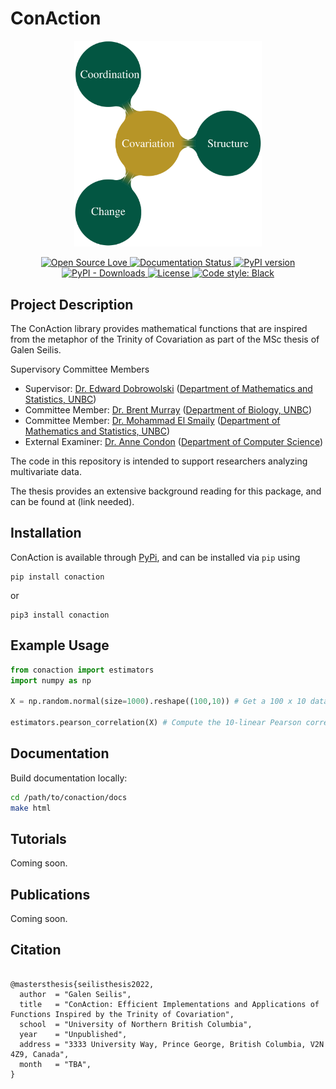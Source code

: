# ConAction

<p align="center">
	<img src="imgs/trinity_of_covariation.png" alt='Instantiations of the Trinity of Covariation' width="300"/>
</p>

<p align="center">
	<a href="https://github.com/ellerbrock/open-source-badges/" target="_blank">
		<img alt="Open Source Love" src="https://badges.frapsoft.com/os/v1/open-source.png?v=103">
	</a>
	<a href="https://conaction.readthedocs.io/en/latest/?badge=latest" target="_blank">
		<img alt="Documentation Status" src="https://readthedocs.org/projects/conaction/badge/?version=latest">
	</a>
	<a href="https://badge.fury.io/py/conaction" target="_blank">
		<img alt="PyPI version" src="https://badge.fury.io/py/conaction.svg">
	</a>
	<a href="https://img.shields.io/pypi/dm/conaction" target="_blank">
		<img alt="PyPI - Downloads" src="https://img.shields.io/pypi/dm/conaction">
	</a>
	<a href="https://github.com/galenseilis/ConAction/blob/main/LICENSE" target="_blank">
		<img alt="License" src="https://img.shields.io/badge/License-BSD_3--Clause-blue.svg">
	</a>
	<a href="https://github.com/psf/black" target="_blank">
		<img alt="Code style: Black" src="https://img.shields.io/badge/code%20style-black-000000.svg">
	</a>
</p>


## Project Description
The ConAction library provides mathematical functions that are inspired from the metaphor of the Trinity of Covariation as part of the MSc thesis of Galen Seilis.

Supervisory Committee Members

- Supervisor: [Dr. Edward Dobrowolski](https://www2.unbc.ca/people/dobrowolski-dr-edward) ([Department of Mathematics and Statistics, UNBC](https://www2.unbc.ca/math-statistics))
- Committee Member: [Dr. Brent Murray](https://web.unbc.ca/~murrayb/) ([Department of Biology, UNBC](https://www2.unbc.ca/biology))
- Committee Member: [Dr. Mohammad El Smaily](https://smaily.opened.ca/) ([Department of Mathematics and Statistics, UNBC](https://www2.unbc.ca/math-statistics))
- External Examiner: [Dr. Anne Condon](https://www.cs.ubc.ca/~condon/) ([Department of Computer Science](https://www.cs.ubc.ca/about))

The code in this repository is intended to support researchers analyzing multivariate data.

The thesis provides an extensive background reading for this package, and can be found at (link needed).

## Installation
ConAction is available through [PyPi](https://pypi.org/project/conaction/), and can be installed via `pip` using
```
pip install conaction
```
or 
```
pip3 install conaction
```

## Example Usage

```python
from conaction import estimators
import numpy as np

X = np.random.normal(size=1000).reshape((100,10)) # Get a 100 x 10 data table

estimators.pearson_correlation(X) # Compute the 10-linear Pearson correlation coefficient
```

## Documentation


Build documentation locally:

```bash
cd /path/to/conaction/docs
make html
```

## Tutorials

Coming soon.

## Publications

Coming soon.

## Citation

```

@mastersthesis{seilisthesis2022,
  author  = "Galen Seilis",
  title   = "ConAction: Efficient Implementations and Applications of Functions Inspired by the Trinity of Covariation",
  school  = "University of Northern British Columbia",
  year    = "Unpublished",
  address = "3333 University Way, Prince George, British Columbia, V2N 4Z9, Canada",
  month   = "TBA",
}
```
